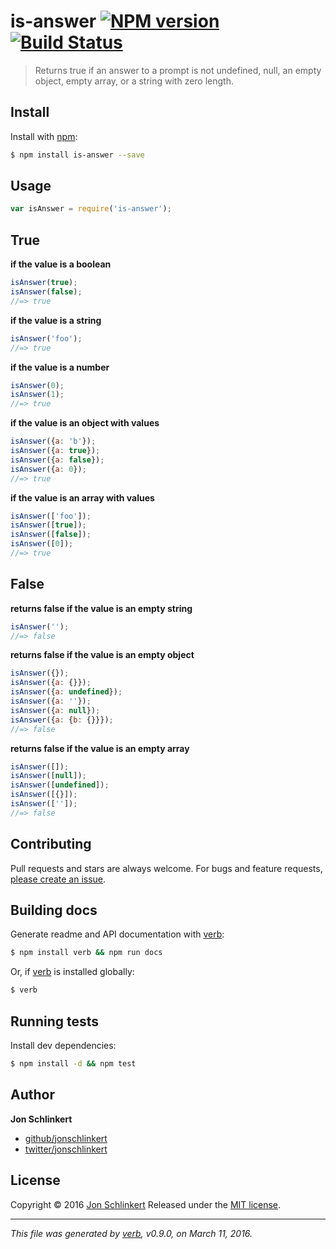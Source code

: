 # is-answer [![NPM version](https://img.shields.io/npm/v/is-answer.svg)](https://www.npmjs.com/package/is-answer) [![Build Status](https://img.shields.io/travis/jonschlinkert/is-answer.svg)](https://travis-ci.org/jonschlinkert/is-answer)

> Returns true if an answer to a prompt is not undefined, null, an empty object, empty array, or a string with zero length.

## Install

Install with [npm](https://www.npmjs.com/):

```sh
$ npm install is-answer --save
```

## Usage

```js
var isAnswer = require('is-answer');
```

## True

**if the value is a boolean**

```js
isAnswer(true);
isAnswer(false);
//=> true
```

**if the value is a string**

```js
isAnswer('foo');
//=> true
```

**if the value is a number**

```js
isAnswer(0);
isAnswer(1);
//=> true
```

**if the value is an object with values**

```js
isAnswer({a: 'b'});
isAnswer({a: true});
isAnswer({a: false});
isAnswer({a: 0});
//=> true
```

**if the value is an array with values**

```js
isAnswer(['foo']);
isAnswer([true]);
isAnswer([false]);
isAnswer([0]);
//=> true
```

## False

**returns false if the value is an empty string**

```js
isAnswer('');
//=> false
```

**returns false if the value is an empty object**

```js
isAnswer({});
isAnswer({a: {}});
isAnswer({a: undefined});
isAnswer({a: ''});
isAnswer({a: null});
isAnswer({a: {b: {}}});
//=> false
```

**returns false if the value is an empty array**

```js
isAnswer([]);
isAnswer([null]);
isAnswer([undefined]);
isAnswer([{}]);
isAnswer(['']);
//=> false
```

## Contributing

Pull requests and stars are always welcome. For bugs and feature requests, [please create an issue](https://github.com/jonschlinkert/is-answer/issues/new).

## Building docs

Generate readme and API documentation with [verb](https://github.com/verbose/verb):

```sh
$ npm install verb && npm run docs
```

Or, if [verb](https://github.com/verbose/verb) is installed globally:

```sh
$ verb
```

## Running tests

Install dev dependencies:

```sh
$ npm install -d && npm test
```

## Author

**Jon Schlinkert**

* [github/jonschlinkert](https://github.com/jonschlinkert)
* [twitter/jonschlinkert](http://twitter.com/jonschlinkert)

## License

Copyright © 2016 [Jon Schlinkert](https://github.com/jonschlinkert)
Released under the [MIT license](https://github.com/jonschlinkert/is-answer/blob/master/LICENSE).

***

_This file was generated by [verb](https://github.com/verbose/verb), v0.9.0, on March 11, 2016._
